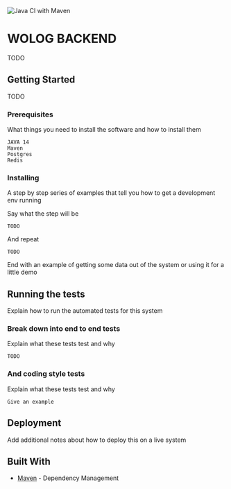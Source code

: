 ![Java CI with Maven](https://github.com/rostradamus/wolog-backend/workflows/Java%20CI%20with%20Maven/badge.svg)
# WOLOG BACKEND

TODO

## Getting Started

TODO

### Prerequisites

What things you need to install the software and how to install them

```
JAVA 14
Maven
Postgres
Redis
```

### Installing

A step by step series of examples that tell you how to get a development env running

Say what the step will be

```
TODO
```

And repeat

```
TODO
```

End with an example of getting some data out of the system or using it for a little demo

## Running the tests

Explain how to run the automated tests for this system

### Break down into end to end tests

Explain what these tests test and why

```
TODO
```

### And coding style tests

Explain what these tests test and why

```
Give an example
```

## Deployment

Add additional notes about how to deploy this on a live system

## Built With

* [Maven](https://maven.apache.org/) - Dependency Management
